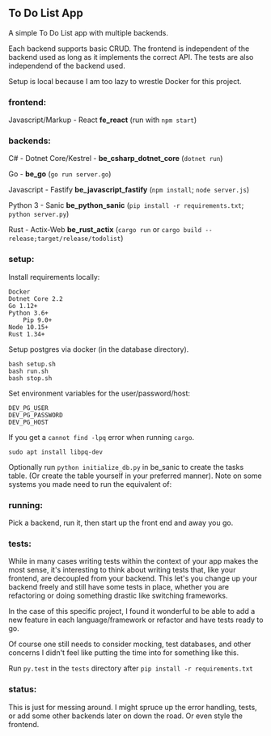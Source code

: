 ## To Do List App

A simple To Do List app with multiple backends.

Each backend supports basic CRUD.
The frontend is independent of the backend used as long as it implements the 
correct API.
The tests are also independend of the backend used.

Setup is local because I am too lazy to wrestle Docker for this project.

### frontend:
Javascript/Markup - React **fe_react** (run with `npm start`)

### backends:

C# - Dotnet Core/Kestrel - **be_csharp_dotnet_core** (`dotnet run`)

Go - **be_go** (`go run server.go`)

Javascript - Fastify **be_javascript_fastify** (`npm install`; `node server.js`)

Python 3 - Sanic **be_python_sanic** (`pip install -r requirements.txt`; `python server.py`)

Rust - Actix-Web **be_rust_actix** (`cargo run` or `cargo build --release;target/release/todolist`)

### setup:

Install requirements locally:

    Docker
    Dotnet Core 2.2
    Go 1.12+
    Python 3.6+
        Pip 9.0+
    Node 10.15+
    Rust 1.34+

Setup postgres via docker (in the database directory).

    bash setup.sh
    bash run.sh
    bash stop.sh

Set environment variables for the user/password/host:
    
    DEV_PG_USER
    DEV_PG_PASSWORD
    DEV_PG_HOST

If you get a `cannot find -lpq` error when running `cargo`.

    sudo apt install libpq-dev

Optionally run `python initialize_db.py` in be_sanic to create the tasks table.
(Or create the table yourself in your preferred manner).
Note on some systems you made need to run the equivalent of:

### running:
Pick a backend, run it, then start up the front end and away you go.

### tests:
While in many cases writing tests within the context of your app makes the most
sense, it's interesting to think about writing tests that, like your frontend,
are decoupled from your backend. This let's you change up your backend freely 
and still have some tests in place, whether you are refactoring or doing 
something drastic like switching frameworks.

In the case of this specific project, I found it wonderful to be able to add a
new feature in each language/framework or refactor and have tests ready to go.

Of course one still needs to consider mocking, test databases, and other
concerns I didn't feel like putting the time into for something like this.

Run `py.test` in the `tests` directory after `pip install -r requirements.txt`

### status:
This is just for messing around. I might spruce up the error handling, tests,
or add some other backends later on down the road. Or even style the frontend.
